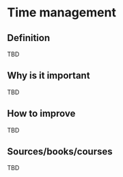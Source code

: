 # Time management

## Definition

TBD

## Why is it important

TBD

## How to improve

TBD

## Sources/books/courses

TBD